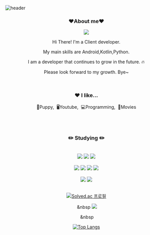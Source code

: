 
![header](https://capsule-render.vercel.app/api?type=Waving&color=00CCFF&fontColor=CCFFFF&text=Welcome&animation=)

<div align="center">
<h3 align="center"><b>❤️About me❤️</b></h3>
<p align="center"><a href="" target="_blank"><img src="https://img.shields.io/badge/BLOG-EA4AAA?style=flat&logo=GitHub Sponsors&logoColor=white"/></a></p>

<p align="center">Hi There! I'm a Client developer.</p>
<p align="center"> My main skills are Android,Kotlin,Python.</p>
<p align="center">I am a developer that continues to grow in the future. 🔥</p>
<p align="center">Please look forward to my growth. Bye~</p>

<br>

<h3>❤️ I like...</h3>
<p>🐶Puppy,&nbsp;&nbsp;🖥Youtube,&nbsp;&nbsp;💻Programming,&nbsp;&nbsp;🎥Movies</p>

<br>
<br>

<h3><b>✏️ Studying ✏️</b></h3>
</br>
<img src="https://img.shields.io/badge/java-007396?style=for-the-badge&logo=java&logoColor=white">
<img src="https://img.shields.io/badge/mysql-4479A1?style=for-the-badge&logo=mysql&logoColor=white">
<img src="https://img.shields.io/badge/Android Studio-3DDC84?style=for-the-badge&logo=Android Studio&logoColor=white"> 
<br><br>
<img src="https://img.shields.io/badge/html5-E34F26?style=for-the-badge&logo=html5&logoColor=white">
<img src="https://img.shields.io/badge/css-1572B6?style=for-the-badge&logo=css3&logoColor=white">
<img src="https://img.shields.io/badge/javascript-F7DF1E?style=for-the-badge&logo=javascript&logoColor=black">
<img src="https://img.shields.io/badge/react-61DAFB?style=for-the-badge&logo=react&logoColor=black">
<br><br>
<img src="https://img.shields.io/badge/github-181717?style=for-the-badge&logo=github&logoColor=#0d1117">
<img src="https://img.shields.io/badge/git-F05032?style=for-the-badge&logo=git&logoColor=white">
<br><br>

[![Solved.ac
프로필](http://mazassumnida.wtf/api/v2/generate_badge?Diamondj={SOFTNY})](https://solved.ac/{SOFTNY})
 
&nbsp;&nbsp
<a href="https://hits.seeyoufarm.com"><img src="https://hits.seeyoufarm.com/api/count/incr/badge.svg?url=https%3A%2F%2Fgithub.com%2Fgjbae1212%2Fhit-counter&count_bg=%234D94FF&title_bg=%23555555&icon=&icon_color=%23E7E7E7&title=hits&edge_flat=false"/></a>

&nbsp;&nbsp 
 
[![Top Langs](https://github-readme-stats.vercel.app/api/top-langs/?username=SOFTNY&layout=compact)](https://github.com/SOFTNY/github-readme-stats)
</div>
